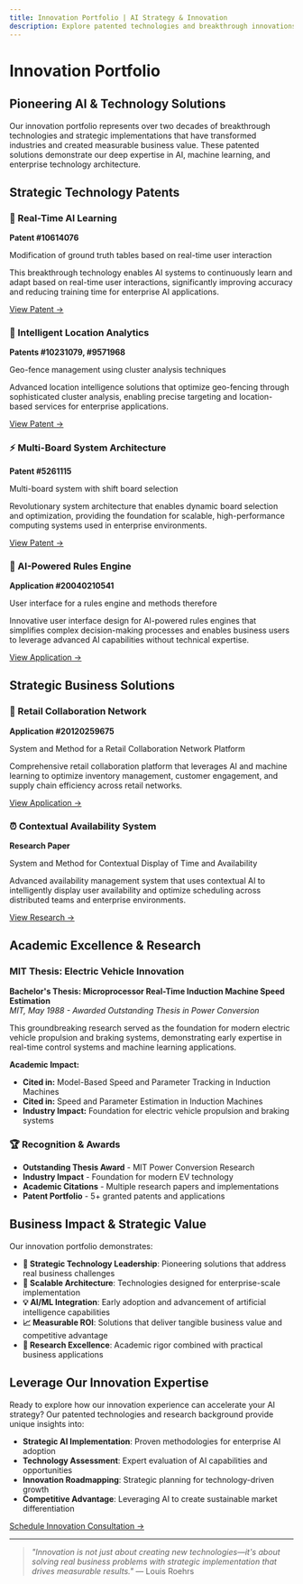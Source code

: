 ```yaml
---
title: Innovation Portfolio | AI Strategy & Innovation
description: Explore patented technologies and breakthrough innovations that demonstrate deep expertise in AI, machine learning, and strategic technology implementation for enterprise solutions.
---
```


# Innovation Portfolio

## Pioneering AI & Technology Solutions

Our innovation portfolio represents over two decades of breakthrough technologies and strategic implementations that have transformed industries and created measurable business value. These patented solutions demonstrate our deep expertise in AI, machine learning, and enterprise technology architecture.

## Strategic Technology Patents

<div className="row" style={{marginTop: '2rem', marginBottom: '3rem'}}>
  <div className="col col--6">
    <div className="card shadow-lg rounded-lg" style={{height: '100%', padding: '1.5rem'}}>
      <h3 style={{color: 'var(--ifm-color-primary)', marginBottom: '1rem'}}>🎯 Real-Time AI Learning</h3>
      <p><strong>Patent #10614076</strong></p>
      <p>Modification of ground truth tables based on real-time user interaction</p>
      <p style={{fontSize: '0.9rem', color: 'var(--ifm-color-emphasis-600)'}}>
        This breakthrough technology enables AI systems to continuously learn and adapt 
        based on real-time user interactions, significantly improving accuracy and 
        reducing training time for enterprise AI applications.
      </p>
      <a href="https://patents.justia.com/patent/10614076" target="_blank" rel="noopener" className="button button--primary button--sm">
        View Patent →
      </a>
    </div>
  </div>
  <div className="col col--6">
    <div className="card shadow-lg rounded-lg" style={{height: '100%', padding: '1.5rem'}}>
      <h3 style={{color: 'var(--ifm-color-primary)', marginBottom: '1rem'}}>📍 Intelligent Location Analytics</h3>
      <p><strong>Patents #10231079, #9571968</strong></p>
      <p>Geo-fence management using cluster analysis techniques</p>
      <p style={{fontSize: '0.9rem', color: 'var(--ifm-color-emphasis-600)'}}>
        Advanced location intelligence solutions that optimize geo-fencing through 
        sophisticated cluster analysis, enabling precise targeting and location-based 
        services for enterprise applications.
      </p>
      <a href="https://patents.justia.com/patent/10231079" target="_blank" rel="noopener" className="button button--primary button--sm">
        View Patent →
      </a>
    </div>
  </div>
</div>

<div className="row" style={{marginBottom: '3rem'}}>
  <div className="col col--6">
    <div className="card shadow-lg rounded-lg" style={{height: '100%', padding: '1.5rem'}}>
      <h3 style={{color: 'var(--ifm-color-primary)', marginBottom: '1rem'}}>⚡ Multi-Board System Architecture</h3>
      <p><strong>Patent #5261115</strong></p>
      <p>Multi-board system with shift board selection</p>
      <p style={{fontSize: '0.9rem', color: 'var(--ifm-color-emphasis-600)'}}>
        Revolutionary system architecture that enables dynamic board selection and 
        optimization, providing the foundation for scalable, high-performance 
        computing systems used in enterprise environments.
      </p>
      <a href="https://patents.justia.com/patent/5261115" target="_blank" rel="noopener" className="button button--primary button--sm">
        View Patent →
      </a>
    </div>
  </div>
  <div className="col col--6">
    <div className="card shadow-lg rounded-lg" style={{height: '100%', padding: '1.5rem'}}>
      <h3 style={{color: 'var(--ifm-color-primary)', marginBottom: '1rem'}}>🤖 AI-Powered Rules Engine</h3>
      <p><strong>Application #20040210541</strong></p>
      <p>User interface for a rules engine and methods therefore</p>
      <p style={{fontSize: '0.9rem', color: 'var(--ifm-color-emphasis-600)'}}>
        Innovative user interface design for AI-powered rules engines that simplifies 
        complex decision-making processes and enables business users to leverage 
        advanced AI capabilities without technical expertise.
      </p>
      <a href="https://patents.justia.com/patent/20040210541" target="_blank" rel="noopener" className="button button--primary button--sm">
        View Application →
      </a>
    </div>
  </div>
</div>

## Strategic Business Solutions

<div className="row" style={{marginBottom: '3rem'}}>
  <div className="col col--6">
    <div className="card shadow-lg rounded-lg" style={{height: '100%', padding: '1.5rem'}}>
      <h3 style={{color: 'var(--ifm-color-primary)', marginBottom: '1rem'}}>🛒 Retail Collaboration Network</h3>
      <p><strong>Application #20120259675</strong></p>
      <p>System and Method for a Retail Collaboration Network Platform</p>
      <p style={{fontSize: '0.9rem', color: 'var(--ifm-color-emphasis-600)'}}>
        Comprehensive retail collaboration platform that leverages AI and machine 
        learning to optimize inventory management, customer engagement, and 
        supply chain efficiency across retail networks.
      </p>
      <a href="https://patents.justia.com/patent/20120259675" target="_blank" rel="noopener" className="button button--primary button--sm">
        View Application →
      </a>
    </div>
  </div>
  <div className="col col--6">
    <div className="card shadow-lg rounded-lg" style={{height: '100%', padding: '1.5rem'}}>
      <h3 style={{color: 'var(--ifm-color-primary)', marginBottom: '1rem'}}>⏰ Contextual Availability System</h3>
      <p><strong>Research Paper</strong></p>
      <p>System and Method for Contextual Display of Time and Availability</p>
      <p style={{fontSize: '0.9rem', color: 'var(--ifm-color-emphasis-600)'}}>
        Advanced availability management system that uses contextual AI to intelligently 
        display user availability and optimize scheduling across distributed teams 
        and enterprise environments.
      </p>
      <a href="https://priorart.ip.com/IPCOM/000244025" target="_blank" rel="noopener" className="button button--primary button--sm">
        View Research →
      </a>
    </div>
  </div>
</div>

## Academic Excellence & Research

### MIT Thesis: Electric Vehicle Innovation
**Bachelor's Thesis: Microprocessor Real-Time Induction Machine Speed Estimation**  
*MIT, May 1988 - Awarded Outstanding Thesis in Power Conversion*

This groundbreaking research served as the foundation for modern electric vehicle propulsion and braking systems, demonstrating early expertise in real-time control systems and machine learning applications.

**Academic Impact:**
- **Cited in:** Model-Based Speed and Parameter Tracking in Induction Machines
- **Cited in:** Speed and Parameter Estimation in Induction Machines
- **Industry Impact:** Foundation for electric vehicle propulsion and braking systems

<div style={{marginTop: '2rem', padding: '1.5rem', backgroundColor: 'var(--ifm-background-surface-color)', borderRadius: 'var(--ifm-border-radius-lg)', border: '1px solid var(--ifm-color-emphasis-200)'}}>
  <h3 style={{color: 'var(--ifm-color-primary)', marginBottom: '1rem'}}>🏆 Recognition & Awards</h3>
  <ul style={{margin: 0, paddingLeft: '1.5rem'}}>
    <li><strong>Outstanding Thesis Award</strong> - MIT Power Conversion Research</li>
    <li><strong>Industry Impact</strong> - Foundation for modern EV technology</li>
    <li><strong>Academic Citations</strong> - Multiple research papers and implementations</li>
    <li><strong>Patent Portfolio</strong> - 5+ granted patents and applications</li>
  </ul>
</div>

## Business Impact & Strategic Value

Our innovation portfolio demonstrates:

- **🎯 Strategic Technology Leadership**: Pioneering solutions that address real business challenges
- **🚀 Scalable Architecture**: Technologies designed for enterprise-scale implementation
- **💡 AI/ML Integration**: Early adoption and advancement of artificial intelligence capabilities
- **📈 Measurable ROI**: Solutions that deliver tangible business value and competitive advantage
- **🔬 Research Excellence**: Academic rigor combined with practical business applications

## Leverage Our Innovation Expertise

Ready to explore how our innovation experience can accelerate your AI strategy? Our patented technologies and research background provide unique insights into:

- **Strategic AI Implementation**: Proven methodologies for enterprise AI adoption
- **Technology Assessment**: Expert evaluation of AI capabilities and opportunities
- **Innovation Roadmapping**: Strategic planning for technology-driven growth
- **Competitive Advantage**: Leveraging AI to create sustainable market differentiation

<div style={{marginTop: '3rem', textAlign: 'center'}}>
  <a href="/contact" className="button button--primary button--lg">
    Schedule Innovation Consultation →
  </a>
</div>

---

> *"Innovation is not just about creating new technologies—it's about solving real business problems with strategic implementation that drives measurable results."* — Louis Roehrs


